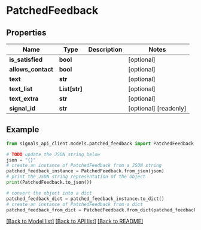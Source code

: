 # PatchedFeedback


## Properties

Name | Type | Description | Notes
------------ | ------------- | ------------- | -------------
**is_satisfied** | **bool** |  | [optional] 
**allows_contact** | **bool** |  | [optional] 
**text** | **str** |  | [optional] 
**text_list** | **List[str]** |  | [optional] 
**text_extra** | **str** |  | [optional] 
**signal_id** | **str** |  | [optional] [readonly] 

## Example

```python
from signals_api_client.models.patched_feedback import PatchedFeedback

# TODO update the JSON string below
json = "{}"
# create an instance of PatchedFeedback from a JSON string
patched_feedback_instance = PatchedFeedback.from_json(json)
# print the JSON string representation of the object
print(PatchedFeedback.to_json())

# convert the object into a dict
patched_feedback_dict = patched_feedback_instance.to_dict()
# create an instance of PatchedFeedback from a dict
patched_feedback_from_dict = PatchedFeedback.from_dict(patched_feedback_dict)
```
[[Back to Model list]](../README.md#documentation-for-models) [[Back to API list]](../README.md#documentation-for-api-endpoints) [[Back to README]](../README.md)


